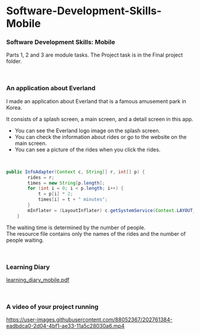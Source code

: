 # Software-Development-Skills-Mobile
### Software Development Skills: Mobile
Parts 1, 2 and 3 are module tasks.
The Project task is in the Final project folder.

<br>

### An application about Everland
I made an application about Everland that is a famous amusement park in Korea.

It consists of a splash screen, a main screen, and a detail screen in this app.
- You can see the Everland logo image on the splash screen.
- You can check the information about rides or go to the website on the main screen.
- You can see a picture of the rides when you click the rides.

<br>

```java
public InfoAdapter(Context c, String[] r, int[] p) {
        rides = r;
        times = new String[p.length];
        for (int i = 0; i < p.length; i++) {
            t = p[i] * 2;
            times[i] = t + " minutes";
        }
        mInflater = (LayoutInflater) c.getSystemService(Context.LAYOUT_INFLATER_SERVICE);
    } 
```
The waiting time is determined by the number of people. <br>
The resource file contains only the names of the rides and the number of people waiting.

<br>

### Learning Diary
[learning_diary_mobile.pdf](https://github.com/syoung102/Software-Development-Skills-Mobile/files/10043284/learning_diary_mobile.pdf)

<br>


### A video of your project running 
https://user-images.githubusercontent.com/88052367/202761384-eadbdca0-2d04-4bf1-ae33-11a5c28030a6.mp4



